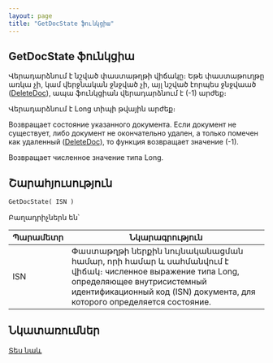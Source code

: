 ```yaml
---
layout: page
title: "GetDocState ֆունկցիա"
---
```


## GetDocState ֆունկցիա

Վերադարձնում է նշված փաստաթղթի վիճակը։ Եթե փաստաթուղթը առկա չի, կամ վերջնական ջնջված չի, այլ նշված էորպես ջնջվաած ([DeleteDoc](DeleteDoc.html)), ապա ֆունկցիան վերադարձնում է (-1) արժեք։ 

Վերադարձնում է Long տիպի թվային արժեք։

Возвращает состояние указанного документа. Если документ не существует, либо документ не окончательно удален, а только помечен как удаленный ([DeleteDoc](DeleteDoc.html)), то функция возвращает значение (-1). 

Возвращает численное значение типа Long. 


## Շարահյուսություն

```vb
GetDocState( ISN )
```
Բաղադրիչներն են՝

| Պարամետր | Նկարագրություն |
|--|--|
| ISN | Փաստաթղթի ներքին նույնականացման համար, որի համար և սահմանվում  է վիճակ։ численное выражение типа Long, определяющее внутрисистемный идентификационный код (ISN) документа, для которого определяется состояние. |


## Նկատառումներ

[Տես նաև](DeleteDoc.html)
